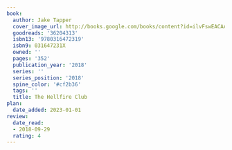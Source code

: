 ```yaml
---
book:
  author: Jake Tapper
  cover_image_url: http://books.google.com/books/content?id=ilvFswEACAAJ&printsec=frontcover&img=1&zoom=1&source=gbs_api
  goodreads: '36204313'
  isbn13: '9780316472319'
  isbn9: 031647231X
  owned: ''
  pages: '352'
  publication_year: '2018'
  series: ''
  series_position: '2018'
  spine_color: '#cf2b36'
  tags: ''
  title: The Hellfire Club
plan:
  date_added: 2023-01-01
review:
  date_read:
  - 2018-09-29
  rating: 4
---
```

